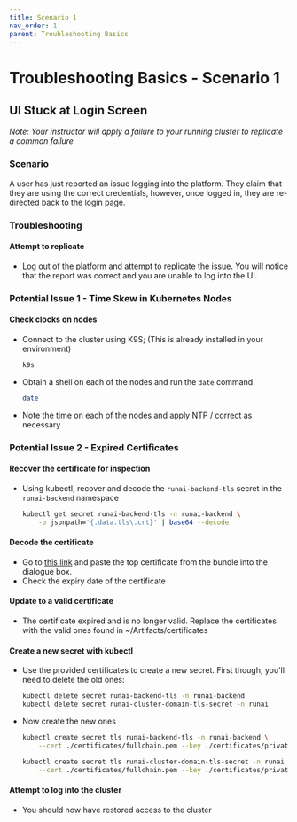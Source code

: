 ```yaml
---
title: Scenario 1
nav_order: 1
parent: Troubleshooting Basics
---
```


# Troubleshooting Basics - Scenario 1

## UI Stuck at Login Screen

*Note: Your instructor will apply a failure to your running cluster to replicate a common failure*

### Scenario

A user has just reported an issue logging into the platform. They claim that they are using the correct credentials, however, once logged in, they are re-directed back to the login page.

### Troubleshooting

#### Attempt to replicate

- Log out of the platform and attempt to replicate the issue. You will notice that the report was correct and you are unable to log into the UI.

### Potential Issue 1 - Time Skew in Kubernetes Nodes

#### Check clocks on nodes

- Connect to the cluster using K9S; (This is already installed in your environment)

    ```bash
    k9s
    ```

- Obtain a shell on each of the nodes and run the `date` command

    ```bash
    date
    ```

- Note the time on each of the nodes and apply NTP / correct as necessary

### Potential Issue 2 - Expired Certificates

#### Recover the certificate for inspection

- Using kubectl, recover and decode the `runai-backend-tls` secret in the `runai-backend` namespace

    ```bash
    kubectl get secret runai-backend-tls -n runai-backend \
        -o jsonpath='{.data.tls\.crt}' | base64 --decode
    ```

#### Decode the certificate

- Go to [this link](www.sslshopper.com/certificate-decoder.html) and paste the top certificate from the bundle into the dialogue box.
- Check the expiry date of the certificate

#### Update to a valid certificate

- The certificate expired and is no longer valid. Replace the certificates with the valid ones found in ~/Artifacts/certificates
  
#### Create a new secret with kubectl

- Use the provided certificates to create a new secret. First though, you'll need to delete the old ones:

    ```bash
    kubectl delete secret runai-backend-tls -n runai-backend
    kubectl delete secret runai-cluster-domain-tls-secret -n runai
    ```

- Now create the new ones

    ```bash
    kubectl create secret tls runai-backend-tls -n runai-backend \
        --cert ./certificates/fullchain.pem --key ./certificates/private.pem

    kubectl create secret tls runai-cluster-domain-tls-secret -n runai \
        --cert ./certificates/fullchain.pem --key ./certificates/private.pem
    ```

#### Attempt to log into the cluster

- You should now have restored access to the cluster
